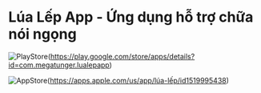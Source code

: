 # Lúa Lếp App - Ứng dụng hỗ trợ chữa nói ngọng

![PlayStore](https://github.com/megatunger/Lua-Lep-App/blob/master/Lua-Lep-App/markdown/1*EiZrcN_DIapbZaxutxbZRA.png?raw=true)(https://play.google.com/store/apps/details?id=com.megatunger.lualepapp)

![AppStore](https://github.com/megatunger/Lua-Lep-App/blob/master/Lua-Lep-App/markdown/Download-on-the-App-Store-button.png?raw=true)(https://apps.apple.com/us/app/lúa-lếp/id1519995438)